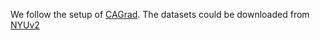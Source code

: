 We follow the setup of [CAGrad](https://proceedings.neurips.cc/paper/2021/file/9d27fdf2477ffbff837d73ef7ae23db9-Paper.pdf). The datasets could be downloaded from [NYUv2](https://www.dropbox.com/sh/86nssgwm6hm3vkb/AACrnUQ4GxpdrBbLjb6n-mWNa?dl=0)